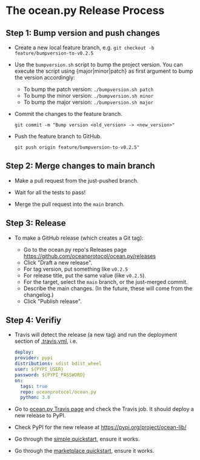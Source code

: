 <!--
Copyright 2021 Ocean Protocol Foundation
SPDX-License-Identifier: Apache-2.0
-->

# The ocean.py Release Process

## Step 1: Bump version and push changes

- Create a new local feature branch, e.g. `git checkout -b feature/bumpversion-to-v0.2.5`

- Use the `bumpversion.sh` script to bump the project version. You can execute the script using {major|minor|patch} as first argument to bump the version accordingly:

  - To bump the patch version: `./bumpversion.sh patch`
  - To bump the minor version: `./bumpversion.sh minor`
  - To bump the major version: `./bumpversion.sh major`

- Commit the changes to the feature branch.

  `git commit -m "Bump version <old_version> -> <new_version>"`

- Push the feature branch to GitHub.

  `git push origin feature/bumpversion-to-v0.2.5"`

## Step 2: Merge changes to main branch

- Make a pull request from the just-pushed branch.

- Wait for all the tests to pass!

- Merge the pull request into the `main` branch.

## Step 3: Release

- To make a GitHub release (which creates a Git tag):

  - Go to the ocean.py repo's Releases page <https://github.com/oceanprotocol/ocean.py/releases>
  - Click "Draft a new release".
  - For tag version, put something like `v0.2.5`
  - For release title, put the same value (like `v0.2.5`).
  - For the target, select the `main` branch, or the just-merged commit.
  - Describe the main changes. (In the future, these will come from the changelog.)
  - Click "Publish release".

## Step 4: Verifiy

- Travis will detect the release (a new tag) and run the deployment section of [.travis.yml](.travis.yml), i.e.

  ```yaml
  deploy:
  provider: pypi
  distributions: sdist bdist_wheel
  user: ${PYPI_USER}
  password: ${PYPI_PASSWORD}
  on:
    tags: true
    repo: oceanprotocol/ocean.py
    python: 3.8
  ```

- Go to [ocean.py Travis page](https://travis-ci.com/github/oceanprotocol/ocean.py) and check the Travis job. It should deploy a new release to PyPI.

- Check PyPI for the new release at <https://pypi.org/project/ocean-lib/>

- Go through the [simple quickstart](datatokens-flow.md), ensure it works.
- Go through the [marketplace quickstart](marketplace-flow.md), ensure it works.
